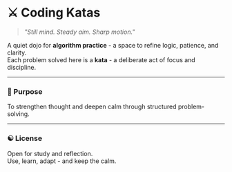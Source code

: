 # ⚔️ Coding Katas  

> *"Still mind. Steady aim. Sharp motion."*  

A quiet dojo for **algorithm practice** - a space to refine logic, patience, and clarity.  
Each problem solved here is a **kata** - a deliberate act of focus and discipline.   

---

### 🧠 Purpose  
To strengthen thought and deepen calm through structured problem-solving.  

---

### ☯️ License  
Open for study and reflection.  
Use, learn, adapt - and keep the calm.
